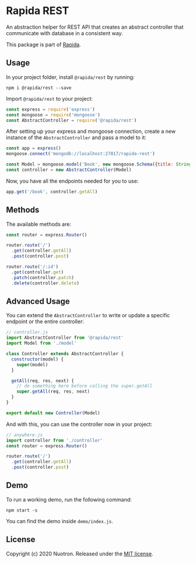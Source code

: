 # Rapida REST

An abstraction helper for REST API that creates an abstract controller that communicate with database in a consistent way.

This package is part of [Rapida](https://github.com/nuotron/rapida).

## Usage
In your project folder, install `@rapida/rest` by running:
```
npm i @rapida/rest --save
```

Import `@rapida/rest` to your project:
```javascript
const express = require('express')
const mongoose = require('mongoose')
const AbstractController = require('@rapida/rest')
```

After setting up your express and mongoose connection, create a new instance of the `AbstractController` and pass a model to it:
```javascript
const app = express()
mongoose.connect('mongodb://localhost:27017/rapida-rest')

const Model = mongoose.model('Book', new mongoose.Schema({title: String, author: String}))
const controller = new AbstractController(Model)
```

Now, you have all the endpoints needed for you to use:
```javascript
app.get('/book', controller.getAll)
```

## Methods
The available methods are:
```javascript
const router = express.Router()

router.route('/')
  .get(controller.getAll)
  .post(controller.post)

router.route('/:id')
  .get(controller.get)
  .patch(controller.patch)
  .delete(controller.delete)
```

## Advanced Usage
You can extend the `AbstractController` to write or update a specific endpoint or the entire controller:
```javascript
// controller.js
import AbstractController from '@rapida/rest'
import Model from './model'

class Controller extends AbstractController {
  constructor(model) {
    super(model)
  }

  getAll(req, res, next) {
    // do something here before calling the super.getAll
    super.getAll(req, res, next)
  }
}

export default new Controller(Model)
```

And with this, you can use the controller now in your project:
```javascript
// anywhere.js
import controller from './controller'
const router = express.Router()

router.route('/')
  .get(controller.getAll)
  .post(controller.post)
```

## Demo
To run a working demo, run the following command:
```
npm start -s
```

You can find the demo inside `demo/index.js`.

## License
Copyright (c) 2020 Nuotron.
Released under the [MIT license](https://github.com/github/choosealicense.com/blob/gh-pages/LICENSE.md).
